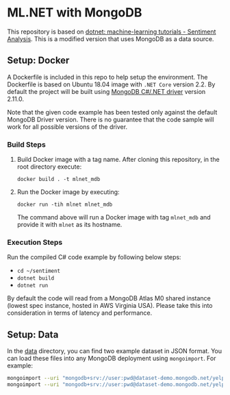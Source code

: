 

# ML.NET with MongoDB 

This repository is based on [dotnet: machine-learning tutorials - Sentiment Analysis](https://github.com/dotnet/samples/tree/master/machine-learning/tutorials/SentimentAnalysis). This is a modified version that uses MongoDB as a data source.


## Setup: Docker

A Dockerfile is included in this repo to help setup the environment. The Dockerfile is based on Ubuntu 18.04 image with `.NET Core` version 2.2. By default the project will be built using [MongoDB C#/.NET driver](http://mongodb.github.io/mongo-csharp-driver/) version 2.11.0. 

Note that the given code example has been tested only against the default MongoDB Driver version. There is no guarantee that the code sample will work for all possible versions of the driver.

### Build Steps

1. Build Docker image with a tag name. After cloning this repository, in the root directory execute:
      
    ```
    docker build . -t mlnet_mdb
    ```

2. Run the Docker image by executing:

   ```
   docker run -tih mlnet mlnet_mdb
   ```
   The command above will run a Docker image with tag `mlnet_mdb` and provide it with `mlnet` as its hostname.

### Execution Steps

Run the compiled C# code example by following below steps:

   * `cd ~/sentiment`
   * `dotnet build`
   * `dotnet run`

By default the code will read from a MongoDB Atlas M0 shared instance (lowest spec instance, hosted in AWS Virginia USA). Please take this into consideration in terms of latency and performance. 


## Setup: Data

In the [data](./data) directory, you can find two example dataset in JSON format. You can load these files into any MongoDB deployment using `mongoimport`. For example: 

```sh
mongoimport --uri "mongodb+srv://user:pwd@dataset-demo.mongodb.net/yelp" --collection review_train ./review_train.json 
mongoimport --uri "mongodb+srv://user:pwd@dataset-demo.mongodb.net/yelp" --collection review_test ./review_test.json 
```






